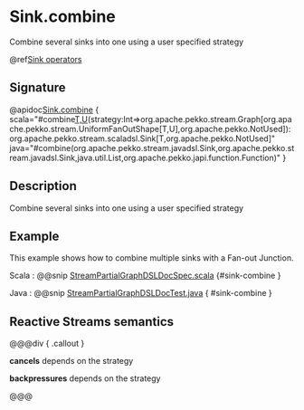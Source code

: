 # Sink.combine

Combine several sinks into one using a user specified strategy

@ref[Sink operators](../index.md#sink-operators)

## Signature

@apidoc[Sink.combine](Sink$) { scala="#combine[T,U](first:org.apache.pekko.stream.scaladsl.Sink[U,_],second:org.apache.pekko.stream.scaladsl.Sink[U,_],rest:org.apache.pekko.stream.scaladsl.Sink[U,_]*)(strategy:Int=&gt;org.apache.pekko.stream.Graph[org.apache.pekko.stream.UniformFanOutShape[T,U],org.apache.pekko.NotUsed]):org.apache.pekko.stream.scaladsl.Sink[T,org.apache.pekko.NotUsed]" java="#combine(org.apache.pekko.stream.javadsl.Sink,org.apache.pekko.stream.javadsl.Sink,java.util.List,org.apache.pekko.japi.function.Function)" }

## Description

Combine several sinks into one using a user specified strategy

## Example

This example shows how to combine multiple sinks with a Fan-out Junction.

Scala
:   @@snip [StreamPartialGraphDSLDocSpec.scala](/akka-docs/src/test/scala/docs/stream/StreamPartialGraphDSLDocSpec.scala) {#sink-combine }

Java
:   @@snip [StreamPartialGraphDSLDocTest.java](/akka-docs/src/test/java/jdocs/stream/StreamPartialGraphDSLDocTest.java) { #sink-combine }

## Reactive Streams semantics

@@@div { .callout }

**cancels** depends on the strategy

**backpressures** depends on the strategy

@@@

